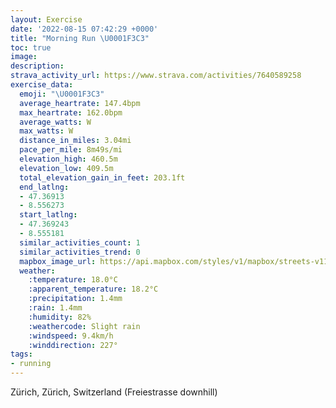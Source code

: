 ```yaml
---
layout: Exercise
date: '2022-08-15 07:42:29 +0000'
title: "Morning Run \U0001F3C3"
toc: true
image:
description:
strava_activity_url: https://www.strava.com/activities/7640589258
exercise_data:
  emoji: "\U0001F3C3"
  average_heartrate: 147.4bpm
  max_heartrate: 162.0bpm
  average_watts: W
  max_watts: W
  distance_in_miles: 3.04mi
  pace_per_mile: 8m49s/mi
  elevation_high: 460.5m
  elevation_low: 409.5m
  total_elevation_gain_in_feet: 203.1ft
  end_latlng:
  - 47.36913
  - 8.556273
  start_latlng:
  - 47.369243
  - 8.555181
  similar_activities_count: 1
  similar_activities_trend: 0
  mapbox_image_url: https://api.mapbox.com/styles/v1/mapbox/streets-v11/static/path-5+787af2-1.0(wxb%60H%7B%7Ces%40E%5C%40%5CNz%40Bp%40J%5CAPPbC%60%40tBHLVTHr%40N%60%40CPHZHj%40Pd%40Fl%40Kl%40Q%5ED%60%40h%40fAHNVTHLJ%5E%5CVFLL%3Fb%40_%40FCNWFCNQRMLA%60%40b%40HNHd%40P%5CPVDLATM%60%40d%40Vb%40%60AF%40G%3FBj%40Jh%40LHPZDNd%40j%40FRRVBTVj%40TTHN%40V%3F%60%40BNTd%40V~AN%60%40ZlAPDFGNCNOREPQLANNn%40%5BNONCVO%5EMRMtAm%40x%40q%40p%40%5DdAaA%5EIh%40Uf%40Kd%40ATKFAr%40B%5ECV%40%60%40APDZC%5CBLA%60%40BXGx%40Fp%40E%60%40%3FRGNBRAHGr%40N%5CEv%40DLARe%40Dg%40TW%60%40Uz%40%7B%40%5EYZY%5CWPSd%40%5DzAy%40LALGNMUkBUaAg%40mAKGWu%40Km%40%5BcAAQSUCQSm%40AKMUGk%40Y%5DGi%40ESUaAGKCS%40%5BQe%40Ii%40IOKy%40c%40yAKWC_%40Mo%40GCBUOo%40M%7D%40GOGWIm%40%3FUKUOu%40UUa%40IYOWSGKg%40%5BW%5B%40UHYZi%40G_A%5By%40KQ%5BwDKq%40WGIILmBJUNg%40BYASMc%40KCIBIKKEOSc%40sANaAp%40eBRgADg%40Ba%40Ge%40GQRwEUgAGGK%5BIo%40%40e%40Hg%40LwABWJ%5Be%40AKGM%40CECiAKNI%40s%40s%40FmA%5BUUTIV%5DTa%40f%40KHUZOLk%40z%40UVMVKFSZNhADHDXL%5CIXANi%40z%40%5Bp%40oAnB%5Bn%40%5BVQ%60%40QNS%60%40IBEC%5Dz%40%7D%40bBOJU%5CSd%40UPU%5CMFg%40pAOJKPEPONCPKNKDOf%40%5DX%3FZ%5Dr%40%5BPK%40IPMP%5BPKJGNUPCLMJGJUFCRYLa%40d%40eAp%40EJSFi%40%7C%40UF%7D%40%60AW%60%40OJKXKFQ%60%40%5DDo%40z%40SN%7D%40fAg%40d%40S%5CUTg%40OKyAGYVuARg%40%5B%60AAN%40%7CAHXDr%40),pin-s-s+e5b22e(8.55518,47.36924),pin-s-f+89ae00(8.556269999999984,47.369129999999934)/auto/800x800?access_token=pk.eyJ1Ijoiam9zaGJlY2ttYW4iLCJhIjoiY205eWR2aDd1MWZ6djJrbXc4a3M0bWZleiJ9.XiG9OWkNcZk2QzjJbxLB4A
  weather:
    :temperature: 18.0°C
    :apparent_temperature: 18.2°C
    :precipitation: 1.4mm
    :rain: 1.4mm
    :humidity: 82%
    :weathercode: Slight rain
    :windspeed: 9.4km/h
    :winddirection: 227°
tags:
- running
---
```

Zürich, Zürich, Switzerland (Freiestrasse downhill)
